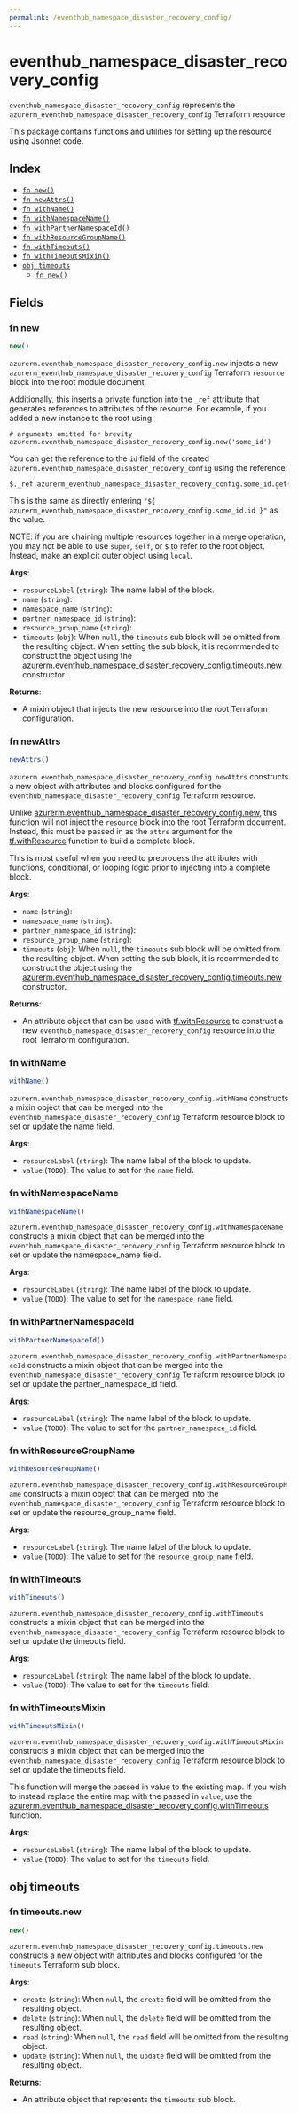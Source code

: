 ```yaml
---
permalink: /eventhub_namespace_disaster_recovery_config/
---
```


# eventhub_namespace_disaster_recovery_config

`eventhub_namespace_disaster_recovery_config` represents the `azurerm_eventhub_namespace_disaster_recovery_config` Terraform resource.



This package contains functions and utilities for setting up the resource using Jsonnet code.


## Index

* [`fn new()`](#fn-new)
* [`fn newAttrs()`](#fn-newattrs)
* [`fn withName()`](#fn-withname)
* [`fn withNamespaceName()`](#fn-withnamespacename)
* [`fn withPartnerNamespaceId()`](#fn-withpartnernamespaceid)
* [`fn withResourceGroupName()`](#fn-withresourcegroupname)
* [`fn withTimeouts()`](#fn-withtimeouts)
* [`fn withTimeoutsMixin()`](#fn-withtimeoutsmixin)
* [`obj timeouts`](#obj-timeouts)
  * [`fn new()`](#fn-timeoutsnew)

## Fields

### fn new

```ts
new()
```


`azurerm.eventhub_namespace_disaster_recovery_config.new` injects a new `azurerm_eventhub_namespace_disaster_recovery_config` Terraform `resource`
block into the root module document.

Additionally, this inserts a private function into the `_ref` attribute that generates references to attributes of the
resource. For example, if you added a new instance to the root using:

    # arguments omitted for brevity
    azurerm.eventhub_namespace_disaster_recovery_config.new('some_id')

You can get the reference to the `id` field of the created `azurerm.eventhub_namespace_disaster_recovery_config` using the reference:

    $._ref.azurerm_eventhub_namespace_disaster_recovery_config.some_id.get('id')

This is the same as directly entering `"${ azurerm_eventhub_namespace_disaster_recovery_config.some_id.id }"` as the value.

NOTE: if you are chaining multiple resources together in a merge operation, you may not be able to use `super`, `self`,
or `$` to refer to the root object. Instead, make an explicit outer object using `local`.

**Args**:
  - `resourceLabel` (`string`): The name label of the block.
  - `name` (`string`): 
  - `namespace_name` (`string`): 
  - `partner_namespace_id` (`string`): 
  - `resource_group_name` (`string`): 
  - `timeouts` (`obj`):  When `null`, the `timeouts` sub block will be omitted from the resulting object. When setting the sub block, it is recommended to construct the object using the [azurerm.eventhub_namespace_disaster_recovery_config.timeouts.new](#fn-eventhubnamespacedisasterrecoveryconfigtimeoutsnew) constructor.

**Returns**:
- A mixin object that injects the new resource into the root Terraform configuration.


### fn newAttrs

```ts
newAttrs()
```


`azurerm.eventhub_namespace_disaster_recovery_config.newAttrs` constructs a new object with attributes and blocks configured for the `eventhub_namespace_disaster_recovery_config`
Terraform resource.

Unlike [azurerm.eventhub_namespace_disaster_recovery_config.new](#fn-eventhubnamespacedisasterrecoveryconfignew), this function will not inject the `resource`
block into the root Terraform document. Instead, this must be passed in as the `attrs` argument for the
[tf.withResource](https://github.com/tf-libsonnet/core/tree/main/docs#fn-withresource) function to build a complete block.

This is most useful when you need to preprocess the attributes with functions, conditional, or looping logic prior to
injecting into a complete block.

**Args**:
  - `name` (`string`): 
  - `namespace_name` (`string`): 
  - `partner_namespace_id` (`string`): 
  - `resource_group_name` (`string`): 
  - `timeouts` (`obj`):  When `null`, the `timeouts` sub block will be omitted from the resulting object. When setting the sub block, it is recommended to construct the object using the [azurerm.eventhub_namespace_disaster_recovery_config.timeouts.new](#fn-eventhubnamespacedisasterrecoveryconfigtimeoutsnew) constructor.

**Returns**:
  - An attribute object that can be used with [tf.withResource](https://github.com/tf-libsonnet/core/tree/main/docs#fn-withresource) to construct a new `eventhub_namespace_disaster_recovery_config` resource into the root Terraform configuration.


### fn withName

```ts
withName()
```

`azurerm.eventhub_namespace_disaster_recovery_config.withName` constructs a mixin object that can be merged into the `eventhub_namespace_disaster_recovery_config`
Terraform resource block to set or update the name field.



**Args**:
  - `resourceLabel` (`string`): The name label of the block to update.
  - `value` (`TODO`): The value to set for the `name` field.


### fn withNamespaceName

```ts
withNamespaceName()
```

`azurerm.eventhub_namespace_disaster_recovery_config.withNamespaceName` constructs a mixin object that can be merged into the `eventhub_namespace_disaster_recovery_config`
Terraform resource block to set or update the namespace_name field.



**Args**:
  - `resourceLabel` (`string`): The name label of the block to update.
  - `value` (`TODO`): The value to set for the `namespace_name` field.


### fn withPartnerNamespaceId

```ts
withPartnerNamespaceId()
```

`azurerm.eventhub_namespace_disaster_recovery_config.withPartnerNamespaceId` constructs a mixin object that can be merged into the `eventhub_namespace_disaster_recovery_config`
Terraform resource block to set or update the partner_namespace_id field.



**Args**:
  - `resourceLabel` (`string`): The name label of the block to update.
  - `value` (`TODO`): The value to set for the `partner_namespace_id` field.


### fn withResourceGroupName

```ts
withResourceGroupName()
```

`azurerm.eventhub_namespace_disaster_recovery_config.withResourceGroupName` constructs a mixin object that can be merged into the `eventhub_namespace_disaster_recovery_config`
Terraform resource block to set or update the resource_group_name field.



**Args**:
  - `resourceLabel` (`string`): The name label of the block to update.
  - `value` (`TODO`): The value to set for the `resource_group_name` field.


### fn withTimeouts

```ts
withTimeouts()
```

`azurerm.eventhub_namespace_disaster_recovery_config.withTimeouts` constructs a mixin object that can be merged into the `eventhub_namespace_disaster_recovery_config`
Terraform resource block to set or update the timeouts field.



**Args**:
  - `resourceLabel` (`string`): The name label of the block to update.
  - `value` (`TODO`): The value to set for the `timeouts` field.


### fn withTimeoutsMixin

```ts
withTimeoutsMixin()
```

`azurerm.eventhub_namespace_disaster_recovery_config.withTimeoutsMixin` constructs a mixin object that can be merged into the `eventhub_namespace_disaster_recovery_config`
Terraform resource block to set or update the timeouts field.

This function will merge the passed in value to the existing map. If you wish
to instead replace the entire map with the passed in `value`, use the [azurerm.eventhub_namespace_disaster_recovery_config.withTimeouts](TODO)
function.


**Args**:
  - `resourceLabel` (`string`): The name label of the block to update.
  - `value` (`TODO`): The value to set for the `timeouts` field.


## obj timeouts



### fn timeouts.new

```ts
new()
```


`azurerm.eventhub_namespace_disaster_recovery_config.timeouts.new` constructs a new object with attributes and blocks configured for the `timeouts`
Terraform sub block.



**Args**:
  - `create` (`string`):  When `null`, the `create` field will be omitted from the resulting object.
  - `delete` (`string`):  When `null`, the `delete` field will be omitted from the resulting object.
  - `read` (`string`):  When `null`, the `read` field will be omitted from the resulting object.
  - `update` (`string`):  When `null`, the `update` field will be omitted from the resulting object.

**Returns**:
  - An attribute object that represents the `timeouts` sub block.
